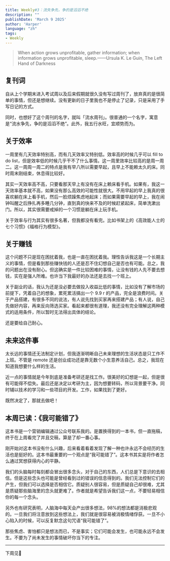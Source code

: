 ```yaml
---
title: Weekly#3：流失争先，争的是滔滔不绝
description: ""
publishDate: 'March 9 2025'
author: 'Harper'
language: "zh"
tags: 
- Weekly
---
```


> When action grows unprofitable, gather information; when information grows unprofitable, sleep.——Ursula K. Le Guin, The Left Hand of Darkness

## 复刊词

自从上个学期末进入考试周以及后来假期就很久没有写过周刊了，放弃真的是很简单的事情，但还是想继续。没有更新的日子里我也不是停止了记录，只是采用了手写日记的方式。

同时，也想好了这个周刊的名字，就叫「流水周刊」。很普通的一个名字，寓意是“流水争先，争的是滔滔不绝”。此外，我五行水旺，宜顺势而为。

## 关于效率

一周里有几天效率特别高，而有几天效率又特别低。效率高的时候几乎可以 fill to do list，但是效率低的时候几乎干不了什么事情。这一周里效率比较高的是周一周二。这一周周一周二的特点是我有早八所以需要早起，且早上不能赖太久的床。同时周末刚结束，休息得比较好。

其实一天效率高不高，只要看那天早上有没有在床上赖床看手机。如果有，我这一天效率基本就不高，如果没有那么高效的可能性就很大。不用早起的早上我真的很喜欢躺在床上看手机，然后一脸烦躁焦虑地起床；而如果需要早起的早上，我在闹钟叫醒之后挣扎再多睡几分钟，直到真的快来不及的时候赶紧起床，简单洗漱出门。所以，其实很需要戒掉的一个习惯是躺在床上玩手机。

关于效率与行为其实有很多名著，但我都没有看完。比如书架上的《高效能人士的七个习惯》《福格行为模型》。

## 关于赚钱

这个问题不只是现在困扰着我，也是一直在困扰着我。理性告诉我这是一个长期主义的事情，但是看到那些赚快钱的人还是忍不住幻想自己是否也有可能。总之，我的问题出在没有耐心。但这确实是一件比较困难的事情，让没有钱的人先不要去想钱，实在是强人所难。也许当下我最好的办法还是去找一个班上。

关于副业的话，我认为还是没必要去做投入收益比低的事情，比如没有了解市场的前提下，凭着自己的想象，累死累活搞出一个 9.9 r 的产品，完全是浪费时间。关于产品搭建，有很多不同的说法，有人说先找到买家再来搭建产品；有人说，自己先做好内容，再来反向筛选买家。看起来都很有道理，我还没有完全理解这两种模式的适用条件，所以暂时无法得出具体的结论。

还是要给自己耐心。

## 未来这件事

太长远的事情还无法制定计划，但我逐渐明晰自己未来理想的生活状态是只工作不上班。不管是 remote 还是创业成功还是靠无数个小生意养活自己。总之，我现在知道我想要什么样的生活。

近一点的事情就是今年到底是准备考研还是找工作。很美好的幻想是一起，但是很有可能得不偿失。最后还是决定以考研为主，因为想要转码，所以背景要干净。同时辅以技术的学习和一些项目的开发。工作，如果找到了更好。

既然决定了，那就去做吧！

## 本周已读：《我可能错了》

这本书是一个营销编辑通过公众号联系我的。是置换得到的一本书，但一直拖稿，终于在上周看完了并且交稿，算是了却一番心事。

刚开始对这本书没有什么兴趣，后来看着看着发现了解一种也许永远不会经历的生活也是挺好的。这本书最重要的一个观点是“我可能错了”。这本书其实是将作者怎么通过冥想获得内心的平静。

我们的头脑每时每刻都会冒出很多念头，对于自己的东西，人们总是下意识的去相信。但是这些念头也可能是曾经看到过的错误的信息得到的。我们无法控制它们的产生，但我们可以选择是否相信它。质疑别人很容易，但是质疑自己却很难，尤其是质疑那些脑海里的念头就更难了。作者就是希望告诉我们这一点，不要轻易相信你的每一个念头。

另外也有研究表明，人脑海中每天会产出很多想法，98%的想法都是消极悲观的。一旦我们将注意放到这些想法上，我们就是很容易被消极情绪俘获。一旦不小心陷入的时候，可以反复默念这句咒语“我可能错了”。

那些焦虑、害怕都只是想法而已，不是事实；它们可能会发生，也可能永远不会发生。不要为了尚未发生的事情破坏你当下的专注。

---

下周见👋
